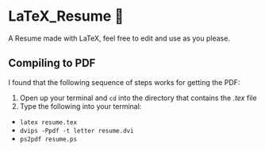 # LaTeX_Resume :pushpin:
A Resume made with LaTeX, feel free to edit and use as you please.

## Compiling to PDF
I found that the following sequence of steps works for getting the PDF:
  1. Open up your terminal and `cd` into the directory that contains the *.tex* file
  2. Type the following into your terminal:
  - `latex resume.tex`
  - `dvips -Ppdf -t letter resume.dvi`
  - `ps2pdf resume.ps`

